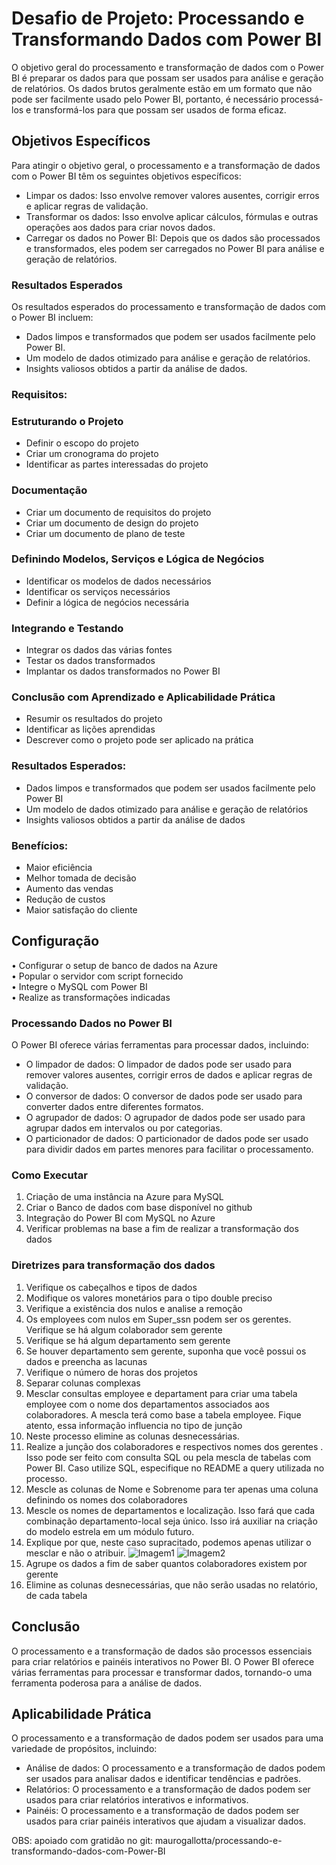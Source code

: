 # Desafio de Projeto: Processando e Transformando Dados com Power BI



O objetivo geral do processamento e transformação de dados com o Power BI é preparar os dados para que possam ser usados para análise e geração de relatórios. Os dados brutos geralmente estão em um formato que não pode ser facilmente usado pelo Power BI, portanto, é necessário processá-los e transformá-los para que possam ser usados de forma eficaz. 

## **Objetivos Específicos**

Para atingir o objetivo geral, o processamento e a transformação de dados com o Power BI têm os seguintes objetivos específicos:

- Limpar os dados: Isso envolve remover valores ausentes, corrigir erros e aplicar regras de validação.
- Transformar os dados: Isso envolve aplicar cálculos, fórmulas e outras operações aos dados para criar novos dados.
- Carregar os dados no Power BI: Depois que os dados são processados e transformados, eles podem ser carregados no Power BI para análise e geração de relatórios.

### **Resultados Esperados**

Os resultados esperados do processamento e transformação de dados com o Power BI incluem:

- Dados limpos e transformados que podem ser usados facilmente pelo Power BI.
- Um modelo de dados otimizado para análise e geração de relatórios.
- Insights valiosos obtidos a partir da análise de dados.



### **Requisitos:**

### **Estruturando o Projeto**

- Definir o escopo do projeto
- Criar um cronograma do projeto
- Identificar as partes interessadas do projeto

### **Documentação**

- Criar um documento de requisitos do projeto
- Criar um documento de design do projeto
- Criar um documento de plano de teste

### **Definindo Modelos, Serviços e Lógica de Negócios**

- Identificar os modelos de dados necessários
- Identificar os serviços necessários
- Definir a lógica de negócios necessária

### **Integrando e Testando**

- Integrar os dados das várias fontes
- Testar os dados transformados
- Implantar os dados transformados no Power BI

### **Conclusão com Aprendizado e Aplicabilidade Prática**

- Resumir os resultados do projeto
- Identificar as lições aprendidas
- Descrever como o projeto pode ser aplicado na prática

### **Resultados Esperados:**

- Dados limpos e transformados que podem ser usados facilmente pelo Power BI
- Um modelo de dados otimizado para análise e geração de relatórios
- Insights valiosos obtidos a partir da análise de dados

### **Benefícios:**

- Maior eficiência
- Melhor tomada de decisão
- Aumento das vendas
- Redução de custos
- Maior satisfação do cliente



## **Configuração**



• Configurar o setup de banco de dados na Azure</br>
• Popular o servidor com script fornecido</br>
• Integre o MySQL com Power BI</br>
• Realize as transformações indicadas</br>

### **Processando Dados no Power BI**

O Power BI oferece várias ferramentas para processar dados, incluindo:

- O limpador de dados: O limpador de dados pode ser usado para remover valores ausentes, corrigir erros de dados e aplicar regras de validação.
- O conversor de dados: O conversor de dados pode ser usado para converter dados entre diferentes formatos.
- O agrupador de dados: O agrupador de dados pode ser usado para agrupar dados em intervalos ou por categorias.
- O particionador de dados: O particionador de dados pode ser usado para dividir dados em partes menores para facilitar o processamento.

### Como Executar
1. Criação de uma instância na Azure para MySQL
2. Criar o Banco de dados com base disponível no github
3. Integração do Power BI com MySQL no Azure
4. Verificar problemas na base a fim de realizar a transformação dos
dados

### Diretrizes para transformação dos dados
1.	Verifique os cabeçalhos e tipos de dados
2.	Modifique os valores monetários para o tipo double preciso
3.	Verifique a existência dos nulos e analise a remoção
4.	Os employees com nulos em Super_ssn podem ser os gerentes. Verifique se há algum colaborador sem gerente
5.	Verifique se há algum departamento sem gerente
6.	Se houver departamento sem gerente, suponha que você possui os dados e preencha as lacunas
7.	Verifique o número de horas dos projetos
8.	Separar colunas complexas
9.	Mesclar consultas employee e departament para criar uma tabela employee com o nome dos departamentos associados aos colaboradores. A mescla terá como base a tabela employee. Fique atento, essa informação influencia no tipo de junção
10.	Neste processo elimine as colunas desnecessárias. 
11.	Realize a junção dos colaboradores e respectivos nomes dos gerentes . Isso pode ser feito com consulta SQL ou pela mescla de tabelas com Power BI. Caso utilize SQL, especifique no README a query utilizada no processo.
12.	Mescle as colunas de Nome e Sobrenome para ter apenas uma coluna definindo os nomes dos colaboradores
13.	Mescle os nomes de departamentos e localização. Isso fará que cada combinação departamento-local seja único. Isso irá auxiliar na criação do modelo estrela em um módulo futuro.
14.	Explique por que, neste caso supracitado, podemos apenas utilizar o mesclar e não o atribuir. 
![Imagem1](https://github.com/elisamaribeiro/my-projects-santander-dev-week-23/assets/125142048/605a14d9-f75b-40bb-b37b-82909faddcee)
![Imagem2](https://github.com/elisamaribeiro/my-projects-santander-dev-week-23/assets/125142048/fd8e6033-178f-4dad-a3a3-dd041734a536)
15.	Agrupe os dados a fim de saber quantos colaboradores existem por gerente
16.	Elimine as colunas desnecessárias, que não serão usadas no relatório, de cada tabela



## **Conclusão**

O processamento e a transformação de dados são processos essenciais para criar relatórios e painéis interativos no Power BI. O Power BI oferece várias ferramentas para processar e transformar dados, tornando-o uma ferramenta poderosa para a análise de dados.

## **Aplicabilidade Prática**

O processamento e a transformação de dados podem ser usados para uma variedade de propósitos, incluindo:

- Análise de dados: O processamento e a transformação de dados podem ser usados para analisar dados e identificar tendências e padrões.
- Relatórios: O processamento e a transformação de dados podem ser usados para criar relatórios interativos e informativos.
- Painéis: O processamento e a transformação de dados podem ser usados para criar painéis interativos que ajudam a visualizar dados.



OBS:  apoiado com gratidão no git:  maurogallotta/processando-e-transformando-dados-com-Power-BI

  
